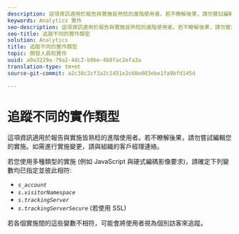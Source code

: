 ```yaml
---
description: 這項資訊適用於報告與實施皆熟稔的進階使用者。若不瞭解後果，請勿嘗試編輯您的實施。如需進行實施變更，請與組織的客戶經理連絡。
keywords: Analytics 實作
seo-description: 這項資訊適用於報告與實施皆熟稔的進階使用者。若不瞭解後果，請勿嘗試編輯您的實施。如需進行實施變更，請與組織的客戶經理連絡。
seo-title: 追蹤不同的實作類型
solution: Analytics
title: 追蹤不同的實作類型
topic: 開發人員和實作
uuid: a0a3229a-79a2-4dc2-b0be-4b8fac2efa3a
translation-type: tm+mt
source-git-commit: a2c38c2cf3a2c1451e2c60e003ebe1fa9bfd145d

---
```



# 追蹤不同的實作類型

這項資訊適用於報告與實施皆熟稔的進階使用者。若不瞭解後果，請勿嘗試編輯您的實施。如需進行實施變更，請與組織的客戶經理連絡。

若您使用多種類型的實施 (例如 JavaScript 與硬式編碼影像要求)，請確定下列變數均已指定並彼此相符: 

* *`s_account`*
* *`s.visitorNamespace`*
* *`s.trackingServer`*
* *`s.trackingServerSecure`* (若使用 SSL)

若各個實施間的這些變數不相符，可能會將使用者視為個別訪客來追蹤。
